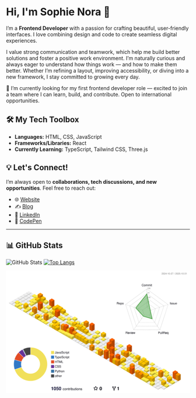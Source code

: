 # Hi, I'm Sophie Nora 👋

I’m a **Frontend Developer** with a passion for crafting beautiful, user-friendly interfaces. I love combining design and code to create seamless digital experiences.

I value strong communication and teamwork, which help me build better solutions and foster a positive work environment. I’m naturally curious and always eager to understand how things work — and how to make them better. Whether I’m refining a layout, improving accessibility, or diving into a new framework, I stay committed to growing every day.

🚀 I’m currently looking for my first frontend developer role — excited to join a team where I can learn, build, and contribute. Open to international opportunities.



## 🛠 My Tech Toolbox  
- **Languages:** HTML, CSS, JavaScript  
- **Frameworks/Libraries:** React  
- **Currently Learning:** TypeScript, Tailwind CSS, Three.js

## 💡 Let's Connect!  
I’m always open to **collaborations, tech discussions, and new opportunities**. Feel free to reach out:  

- 🌐 [Website](https://sophienora.codes)  
- ✍️ [Blog](https://noracodes.hashnode.dev)  
- 💼 [LinkedIn](https://www.linkedin.com/feed/)  
- 🎨 [CodePen](https://codepen.io/zofienora)

---

## 📊 GitHub Stats
![GitHub Stats](https://github-readme-stats.vercel.app/api?username=zofienora&show_icons=true&theme=radical)
[![Top Langs](https://github-readme-stats.vercel.app/api/top-langs/?username=zofienora&layout=compact&theme=radical)](https://github.com/anuraghazra/github-readme-stats)

![](./profile-3d-contrib/profile-green-animate.svg)
